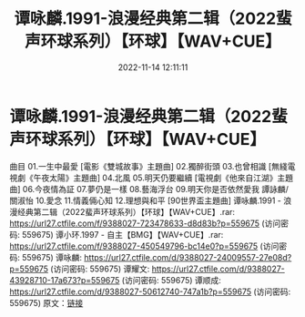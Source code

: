 ﻿---
title: 谭咏麟.1991-浪漫经典第二辑（2022蜚声环球系列）【环球】【WAV+CUE】
date: 2022-11-14 12:11:11
categories: WAV车载音乐、镜像
tags: 华语中文
---
# 谭咏麟.1991-浪漫经典第二辑（2022蜚声环球系列）【环球】【WAV+CUE】

曲目
01.一生中最愛 [電影《雙城故事》主題曲]
02.獨醉街頭
03.也曾相識 [無綫電視劇《午夜太陽》主題曲]
04.北風
05.明天仍要繼續 [電視劇《他來自江湖》主題曲]
06.今夜情為証
07.夢仍是一樣
08.藝海浮台
09.明天你是否依然愛我 譚詠麟/ 關淑怡
10.愛念
11.情義倆心知
12.理想與和平 [90世界盃主題曲]
谭咏麟.1991 - 浪漫经典第二辑（2022蜚声环球系列）【环球】【WAV+CUE】.rar: https://url27.ctfile.com/f/9388027-723478633-d8d83b?p=559675
(访问密码: 559675)
谭小环.1997 - 自主【BMG】【WAV+CUE】.rar: https://url27.ctfile.com/f/9388027-450549796-bc14e0?p=559675
(访问密码: 559675)
谭咏麟: https://url27.ctfile.com/d/9388027-24009557-27e08d?p=559675
(访问密码: 559675)
谭耀文: https://url27.ctfile.com/d/9388027-43928710-17a673?p=559675
(访问密码: 559675)
谭顺成: https://url27.ctfile.com/d/9388027-50612740-747a1b?p=559675
(访问密码: 559675)
原文：[链接](https://blog.sina.com.cn/s/blog_1647c7e760103108a.html)